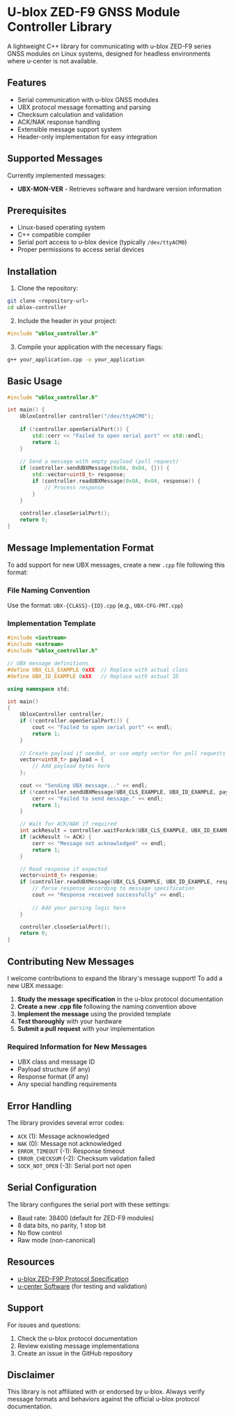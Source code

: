 # U-blox ZED-F9 GNSS Module Controller Library

A lightweight C++ library for communicating with u-blox ZED-F9 series GNSS modules on Linux systems, designed for headless environments where u-center is not available.

## Features

- Serial communication with u-blox GNSS modules
- UBX protocol message formatting and parsing
- Checksum calculation and validation
- ACK/NAK response handling
- Extensible message support system
- Header-only implementation for easy integration

## Supported Messages

Currently implemented messages:
- **UBX-MON-VER** - Retrieves software and hardware version information

## Prerequisites

- Linux-based operating system
- C++ compatible compiler
- Serial port access to u-blox device (typically `/dev/ttyACM0`)
- Proper permissions to access serial devices

## Installation

1. Clone the repository:
```bash
git clone <repository-url>
cd ublox-controller
```

2. Include the header in your project:
```cpp
#include "ublox_controller.h"
```

3. Compile your application with the necessary flags:
```bash
g++ your_application.cpp -o your_application
```

## Basic Usage

```cpp
#include "ublox_controller.h"

int main() {
    UbloxController controller("/dev/ttyACM0");
    
    if (!controller.openSerialPort()) {
        std::cerr << "Failed to open serial port" << std::endl;
        return 1;
    }
    
    // Send a message with empty payload (poll request)
    if (controller.sendUBXMessage(0x0A, 0x04, {})) {
        std::vector<uint8_t> response;
        if (controller.readUBXMessage(0x0A, 0x04, response)) {
            // Process response
        }
    }
    
    controller.closeSerialPort();
    return 0;
}
```

## Message Implementation Format

To add support for new UBX messages, create a new `.cpp` file following this format:

### File Naming Convention
Use the format: `UBX-{CLASS}-{ID}.cpp` (e.g., `UBX-CFG-PRT.cpp`)

### Implementation Template

```cpp
#include <iostream>
#include <sstream>
#include "ublox_controller.h"

// UBX message definitions
#define UBX_CLS_EXAMPLE 0xXX  // Replace with actual class
#define UBX_ID_EXAMPLE 0xXX   // Replace with actual ID

using namespace std;

int main() 
{
    UbloxController controller;
    if (!controller.openSerialPort()) {
        cout << "Failed to open serial port" << endl;
        return 1;
    }
    
    // Create payload if needed, or use empty vector for poll requests
    vector<uint8_t> payload = {
        // Add payload bytes here
    };
    
    cout << "Sending UBX message..." << endl;
    if (!controller.sendUBXMessage(UBX_CLS_EXAMPLE, UBX_ID_EXAMPLE, payload)) {
        cerr << "Failed to send message." << endl;
        return 1;
    }

    // Wait for ACK/NAK if required
    int ackResult = controller.waitForAck(UBX_CLS_EXAMPLE, UBX_ID_EXAMPLE);
    if (ackResult != ACK) {
        cerr << "Message not acknowledged" << endl;
        return 1;
    }

    // Read response if expected
    vector<uint8_t> response;
    if (controller.readUBXMessage(UBX_CLS_EXAMPLE, UBX_ID_EXAMPLE, response)) {
        // Parse response according to message specification
        cout << "Response received successfully" << endl;
        
        // Add your parsing logic here
    }

    controller.closeSerialPort();
    return 0; 
}
```

## Contributing New Messages

I welcome contributions to expand the library's message support! To add a new UBX message:

1. **Study the message specification** in the u-blox protocol documentation
2. **Create a new .cpp file** following the naming convention above
3. **Implement the message** using the provided template
4. **Test thoroughly** with your hardware
5. **Submit a pull request** with your implementation

### Required Information for New Messages

- UBX class and message ID
- Payload structure (if any)
- Response format (if any)
- Any special handling requirements

## Error Handling

The library provides several error codes:
- `ACK` (1): Message acknowledged
- `NAK` (0): Message not acknowledged
- `ERROR_TIMEOUT` (-1): Response timeout
- `ERROR_CHECKSUM` (-2): Checksum validation failed
- `SOCK_NOT_OPEN` (-3): Serial port not open

## Serial Configuration

The library configures the serial port with these settings:
- Baud rate: 38400 (default for ZED-F9 modules)
- 8 data bits, no parity, 1 stop bit
- No flow control
- Raw mode (non-canonical)

## Resources

- [u-blox ZED-F9P Protocol Specification](https://www.u-blox.com/en/product/zed-f9r-module)
- [u-center Software](https://www.u-blox.com/en/product/u-center) (for testing and validation)


## Support

For issues and questions:
1. Check the u-blox protocol documentation
2. Review existing message implementations
3. Create an issue in the GitHub repository

## Disclaimer

This library is not affiliated with or endorsed by u-blox. Always verify message formats and behaviors against the official u-blox protocol documentation.
